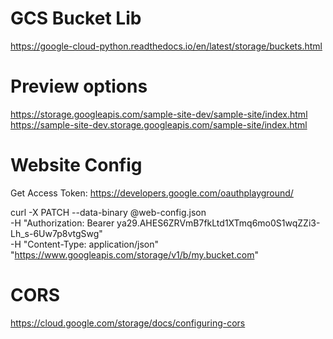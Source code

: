 
# GCS Bucket Lib
https://google-cloud-python.readthedocs.io/en/latest/storage/buckets.html

# Preview options
https://storage.googleapis.com/sample-site-dev/sample-site/index.html
https://sample-site-dev.storage.googleapis.com/sample-site/index.html

# Website Config

Get Access Token:
https://developers.google.com/oauthplayground/

curl -X PATCH --data-binary @web-config.json \
 -H "Authorization: Bearer ya29.AHES6ZRVmB7fkLtd1XTmq6mo0S1wqZZi3-Lh_s-6Uw7p8vtgSwg" \
 -H "Content-Type: application/json" \
 "https://www.googleapis.com/storage/v1/b/my.bucket.com"


# CORS
https://cloud.google.com/storage/docs/configuring-cors

